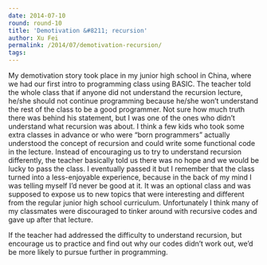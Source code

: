 ```yaml
---
date: 2014-07-10
round: round-10
title: 'Demotivation &#8211; recursion'
author: Xu Fei
permalink: /2014/07/demotivation-recursion/
tags:
---
```

My demotivation story took place in my junior high school in China, where we had our first intro to programming class using BASIC. The teacher told the whole class that if anyone did not understand the recursion lecture, he/she should not continue programming because he/she won&#8217;t understand the rest of the class to be a good programmer. Not sure how much truth there was behind his statement, but I was one of the ones who didn&#8217;t understand what recursion was about. I think a few kids who took some extra classes in advance or who were &#8220;born programmers&#8221; actually understood the concept of recursion and could write some functional code in the lecture. Instead of encouraging us to try to understand recursion differently, the teacher basically told us there was no hope and we would be lucky to pass the class. I eventually passed it but I remember that the class turned into a less-enjoyable experience, because in the back of my mind I was telling myself I&#8217;d never be good at it. It was an optional class and was supposed to expose us to new topics that were interesting and different from the regular junior high school curriculum. Unfortunately I think many of my classmates were discouraged to tinker around with recursive codes and gave up after that lecture.

If the teacher had addressed the difficulty to understand recursion, but encourage us to practice and find out why our codes didn&#8217;t work out, we&#8217;d be more likely to pursue further in programming.
